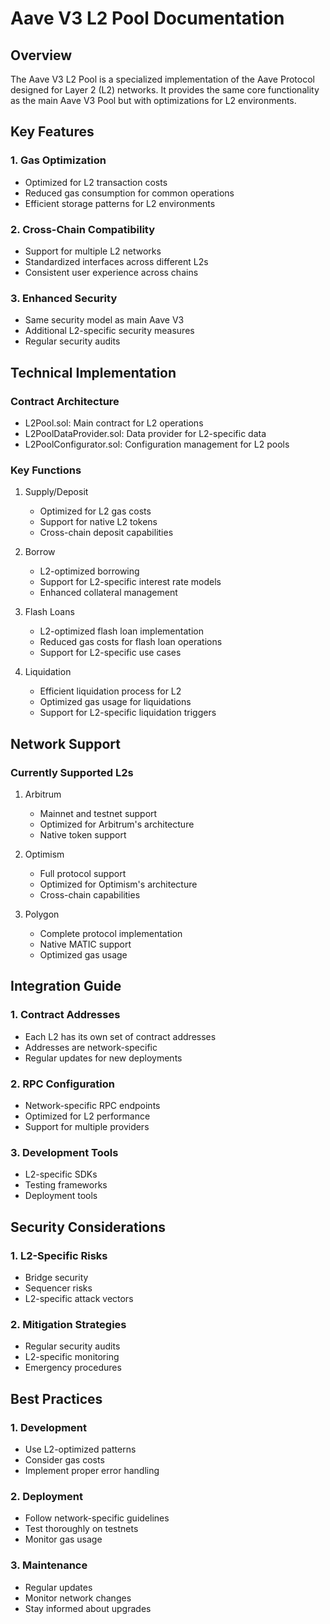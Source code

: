 # Aave V3 L2 Pool Documentation

## Overview

The Aave V3 L2 Pool is a specialized implementation of the Aave Protocol designed for Layer 2 (L2) networks. It provides the same core functionality as the main Aave V3 Pool but with optimizations for L2 environments.

## Key Features

### 1. Gas Optimization
- Optimized for L2 transaction costs
- Reduced gas consumption for common operations
- Efficient storage patterns for L2 environments

### 2. Cross-Chain Compatibility
- Support for multiple L2 networks
- Standardized interfaces across different L2s
- Consistent user experience across chains

### 3. Enhanced Security
- Same security model as main Aave V3
- Additional L2-specific security measures
- Regular security audits

## Technical Implementation

### Contract Architecture
- L2Pool.sol: Main contract for L2 operations
- L2PoolDataProvider.sol: Data provider for L2-specific data
- L2PoolConfigurator.sol: Configuration management for L2 pools

### Key Functions
1. Supply/Deposit
   - Optimized for L2 gas costs
   - Support for native L2 tokens
   - Cross-chain deposit capabilities

2. Borrow
   - L2-optimized borrowing
   - Support for L2-specific interest rate models
   - Enhanced collateral management

3. Flash Loans
   - L2-optimized flash loan implementation
   - Reduced gas costs for flash loan operations
   - Support for L2-specific use cases

4. Liquidation
   - Efficient liquidation process for L2
   - Optimized gas usage for liquidations
   - Support for L2-specific liquidation triggers

## Network Support

### Currently Supported L2s
1. Arbitrum
   - Mainnet and testnet support
   - Optimized for Arbitrum's architecture
   - Native token support

2. Optimism
   - Full protocol support
   - Optimized for Optimism's architecture
   - Cross-chain capabilities

3. Polygon
   - Complete protocol implementation
   - Native MATIC support
   - Optimized gas usage

## Integration Guide

### 1. Contract Addresses
- Each L2 has its own set of contract addresses
- Addresses are network-specific
- Regular updates for new deployments

### 2. RPC Configuration
- Network-specific RPC endpoints
- Optimized for L2 performance
- Support for multiple providers

### 3. Development Tools
- L2-specific SDKs
- Testing frameworks
- Deployment tools

## Security Considerations

### 1. L2-Specific Risks
- Bridge security
- Sequencer risks
- L2-specific attack vectors

### 2. Mitigation Strategies
- Regular security audits
- L2-specific monitoring
- Emergency procedures

## Best Practices

### 1. Development
- Use L2-optimized patterns
- Consider gas costs
- Implement proper error handling

### 2. Deployment
- Follow network-specific guidelines
- Test thoroughly on testnets
- Monitor gas usage

### 3. Maintenance
- Regular updates
- Monitor network changes
- Stay informed about upgrades 